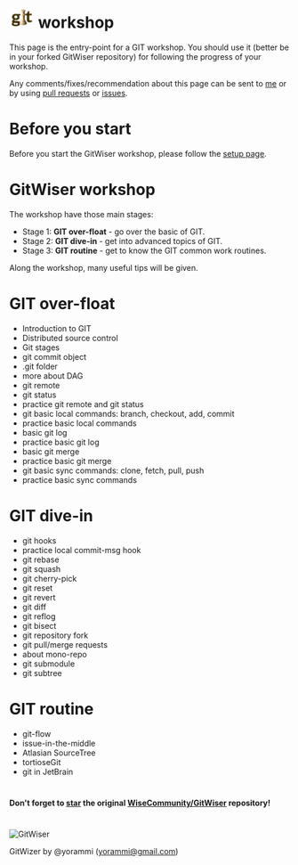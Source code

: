 # ![GitWiser](../../resources/images/GitWiser-logo-smaller.png) workshop
This page is the entry-point for a GIT workshop. You should use it (better be in your forked GitWiser repository) for following the progress of your workshop.

Any comments/fixes/recommendation about this page can be sent to [me](yorammi@gmail.com) or by using [pull requests](https://help.github.com/en/github/collaborating-with-issues-and-pull-requests/about-pull-requests) or [issues](https://github.com/yorammi/GitWiser/issues).

# Before you start
Before you start the GitWiser workshop, please follow the [setup page](../../setup/README.md).

# GitWiser workshop
The workshop have those main stages:
* Stage 1: **GIT over-float** - go over the basic of GIT.
* Stage 2: **GIT dive-in** - get into advanced topics of GIT.
* Stage 3: **GIT routine** - get to know the GIT common work routines.

Along the workshop, many useful tips will be given.

# GIT over-float
* Introduction to GIT
* Distributed source control
* Git stages
* git commit object
* .git folder
* more about DAG
* git remote
* git status
* practice git remote and git status
* git basic local commands: branch, checkout, add, commit
* practice basic local commands
* basic git log
* practice basic git log
* basic git merge
* practice basic git merge
* git basic sync commands: clone, fetch, pull, push
* practice basic sync commands

# GIT dive-in
* git hooks
* practice local commit-msg hook
* git rebase
* git squash
* git cherry-pick
* git reset
* git revert
* git diff
* git reflog
* git bisect
* git repository fork
* git pull/merge requests
* about mono-repo
* git submodule
* git subtree

# GIT routine
* git-flow
* issue-in-the-middle
* Atlasian SourceTree
* tortioseGit
* git in JetBrain

#
**Don't forget to [star](https://help.github.com/en/github/getting-started-with-github/saving-repositories-with-stars) the original [WiseCommunity/GitWiser](https://github.com/WiseCommunity/GitWiser) repository!**
#
![GitWiser](../../resources/images/GitWiser-logo.png)

GitWizer by @yorammi (yorammi@gmail.com)
